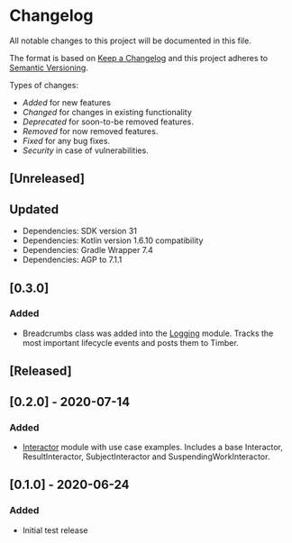 # Changelog
All notable changes to this project will be documented in this file.

The format is based on [Keep a Changelog](http://keepachangelog.com/en/1.0.0/)
and this project adheres to [Semantic Versioning](http://semver.org/spec/v2.0.0.html).

Types of changes:
- *Added* for new features
- *Changed* for changes in existing functionality
- *Deprecated* for soon-to-be removed features.
- *Removed* for now removed features.
- *Fixed* for any bug fixes.
- *Security* in case of vulnerabilities.

## [Unreleased]

## Updated
- Dependencies: SDK version 31
- Dependencies: Kotlin version 1.6.10 compatibility 
- Dependencies: Gradle Wrapper 7.4
- Dependencies: AGP to 7.1.1


## [0.3.0]
### Added
- Breadcrumbs class was added into the [Logging](./logging) module. Tracks the most important lifecycle events and posts them to Timber.

## [Released]
## [0.2.0] - 2020-07-14
### Added
- [Interactor](./interactor) module with use case examples. Includes a base Interactor, ResultInteractor, SubjectInteractor and SuspendingWorkInteractor.

## [0.1.0] - 2020-06-24
### Added
- Initial test release
